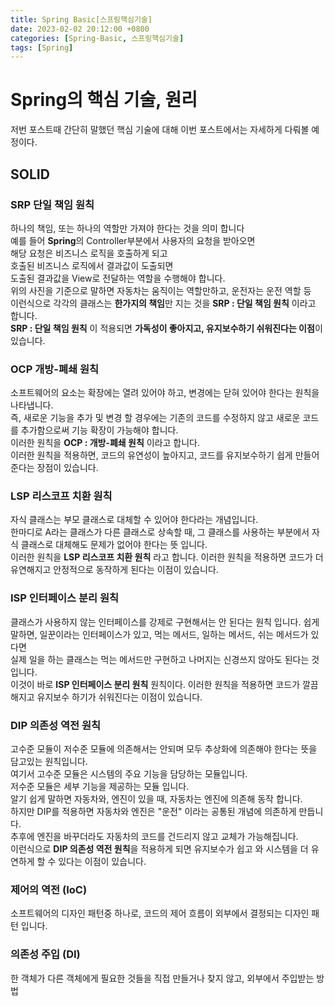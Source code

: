 ```yaml
---
title: Spring Basic[스프링핵심기술]
date: 2023-02-02 20:12:00 +0800
categories: [Spring-Basic, 스프링핵심기술]
tags: [Spring]
---
```


# Spring의 핵심 기술, 원리
저번 포스트때 간단히 말했던 핵심 기술에 대해 이번 포스트에서는 자세하게 다뤄볼 예정이다.

## SOLID
### SRP 단일 책임 원칙
하나의 책임, 또는 하나의 역할만 가져야 한다는 것을 의미 합니다<br/>
예를 들어 **Spring**의 Controller부분에서 사용자의 요청을 받아오면<br/>
해당 요청은 비즈니스 로직을 호출하게 되고 <br/>
호출된 비즈니스 로직에서 결과값이 도출되면<br/>
도출된 결과값을 View로 전달하는 역할을 수행해야 합니다.<br/>
위의 사진을 기준으로 말하면  자동차는 움직이는 역할만하고, 운전자는 운전 역할 등<br/>
이런식으로 각각의 클래스는 **한가지의 책임**만 지는 것을 **SRP : 단일 책임 원칙** 이라고 합니다.<br/>
**SRP : 단일 책임 원칙** 이 적용되면 **가독성이 좋아지고, 유지보수하기 쉬워진다는 이점**이 있습니다.<br/>

### OCP 개방-폐쇄 원칙
소프트웨어의 요소는 확장에는 열려 있어야 하고, 변경에는 닫혀 있어야 한다는 원칙을 나타냅니다.<br/>
즉, 새로운 기능을 추가 및 변경 할 경우에는 기존의 코드를 수정하지 않고 새로운 코드를 추가함으로써 기능 확장이 가능해야 합니다. <br/>
이러한 원칙을 **OCP : 개방-폐쇄 원칙** 이라고 합니다.<br/>
이러한 원칙을 적용하면, 코드의 유연성이 높아지고, 코드를 유지보수하기 쉽게 만들어 준다는 장점이 있습니다.<br/>

### LSP 리스코프 치환 원칙
자식 클래스는 부모 클래스로 대체할 수 있어야 한다라는 개념입니다.<br/>
한마디로 A라는 클래스가 다른 클래스로 상속할 때, 그 클래스를 사용하는 부분에서 자식 클래스로 대체해도 문제가 없어야 한다는 뜻 입니다.<br/>
이러한 원칙을 **LSP 리스코프 치환 원칙** 라고 합니다.
이러한 원칙을 적용하면 코드가 더 유연해지고 안정적으로 동작하게 된다는 이점이 있습니다.<br/>

### ISP 인터페이스 분리 원칙
클래스가 사용하지 않는 인터페이스를 강제로 구현해서는 안 된다는 원칙 입니다.
쉽게 말하면, 일꾼이라는 인터페이스가 있고, 먹는 메서드, 일하는 메서드, 쉬는 메서드가 있다면<br/>
실제 일을 하는 클래스는 먹는 메서드만 구현하고 나머지는 신경쓰지 않아도 된다는 것입니다.<br/>
이것이 바로 **ISP 인터페이스 분리 원칙** 원칙이다.
이러한 원칙을 적용하면 코드가 깔끔해지고 유지보수 하기가 쉬워진다는 이점이 있습니다.

### DIP 의존성 역전 원칙
고수준 모듈이 저수준 모듈에 의존해서는 안되며 모두 추상화에 의존해야 한다는 뜻을 담고있는 원칙입니다.<br/>
여기서 고수준 모듈은 시스템의 주요 기능을 담당하는 모듈입니다.<br/>
저수준 모듈은 세부 기능을 제공하는 모듈 입니다.<br/> 
알기 쉽게 말하면 자동차와, 엔진이 있을 때, 자동차는 엔진에 의존해 동작 합니다.<br/>
하지만 DIP를 적용하면 자동차와 엔진은 "운전" 이라는 공통된 개념에 의존하게 만듭니다.<br/>
추후에 엔진을 바꾸더라도 자동차의 코드를 건드리지 않고 교체가 가능해집니다.<br/>
이런식으로 **DIP 의존성 역전 원칙**을 적용하게 되면 유지보수가 쉽고 와 시스템을 더 유연하게 할 수 있다는 이점이 있습니다.<br/>


### 제어의 역전 (IoC)
소프트웨어의 디자인 패턴중 하나로, 코드의 제어 흐름이 외부에서 결정되는 디자인 패턴 입니다.<br/>

### 의존성 주입 (DI)
한 객체가 다른 객체에게 필요한 것들을 직접 만들거나 찾지 않고, 외부에서 주입받는 방법<br/>
